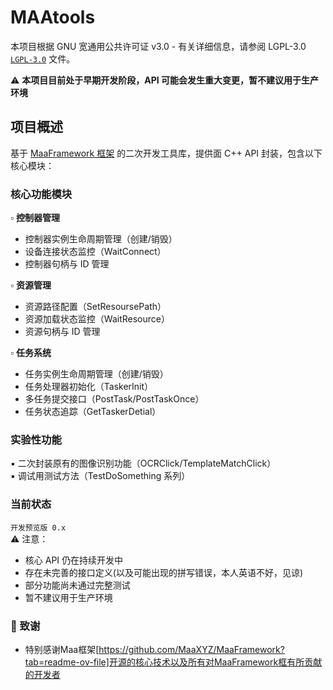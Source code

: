 # MAAtools


本项目根据 GNU 宽通用公共许可证 v3.0 - 有关详细信息，请参阅 LGPL-3.0 
[`LGPL-3.0`](./LICENSE.md) 文件。

⚠️ **本项目目前处于早期开发阶段，API 可能会发生重大变更，暂不建议用于生产环境**

## 项目概述

基于 [MaaFramework 框架](https://github.com/MaaXYZ/MaaFramework) 的二次开发工具库，提供面 C++ API 封装，包含以下核心模块：

### 核心功能模块
▫ **控制器管理**  
- 控制器实例生命周期管理（创建/销毁）
- 设备连接状态监控（WaitConnect）
- 控制器句柄与 ID 管理

▫ **资源管理**  
- 资源路径配置（SetResoursePath）
- 资源加载状态监控（WaitResource）
- 资源句柄与 ID 管理

▫ **任务系统**  
- 任务实例生命周期管理（创建/销毁）
- 任务处理器初始化（TaskerInit）
- 多任务提交接口（PostTask/PostTaskOnce）
- 任务状态追踪（GetTaskerDetial）

### 实验性功能
▪ 二次封装原有的图像识别功能（OCRClick/TemplateMatchClick）  
▪ 调试用测试方法（TestDoSomething 系列）

### 当前状态
`开发预览版 0.x`  
⚠️ 注意：
- 核心 API 仍在持续开发中
- 存在未完善的接口定义(以及可能出现的拼写错误，本人英语不好，见谅)
- 部分功能尚未通过完整测试
- 暂不建议用于生产环境

### 🙏 致谢
- 特别感谢Maa框架[https://github.com/MaaXYZ/MaaFramework?tab=readme-ov-file]开源的核心技术以及所有对MaaFramework框有所贡献的开发者
